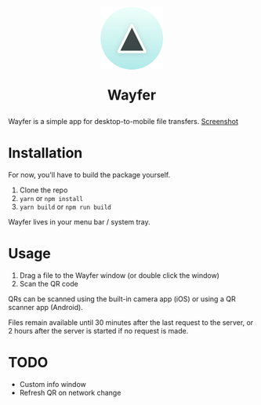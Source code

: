 <h1 align="center">
  <img src="build/icon.png" alt="Wayfer" height="128" width="128">
  <p>Wayfer</p>
</h1>

Wayfer is a simple app for desktop-to-mobile file transfers. [Screenshot](screenshot.png)

# Installation

For now, you'll have to build the package yourself.

1.  Clone the repo
2.  `yarn` or `npm install`
3.  `yarn build` or `npm run build`

Wayfer lives in your menu bar / system tray.

# Usage

1.  Drag a file to the Wayfer window (or double click the window)
2.  Scan the QR code

QRs can be scanned using the built-in camera app (iOS) or using a QR scanner app (Android).

Files remain available until 30 minutes after the last request to the server,
or 2 hours after the server is started if no request is made.

# TODO
- Custom info window
- Refresh QR on network change
